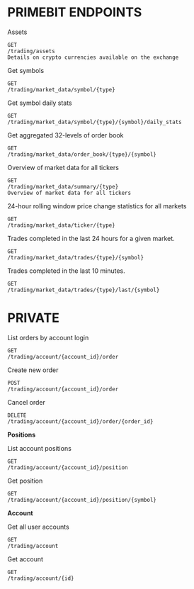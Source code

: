 PRIMEBIT ENDPOINTS 
=================

Assets

    GET
    /trading/assets
    Details on crypto currencies available on the exchange


Get symbols

    GET
    /trading/market_data/symbol/{type}
    

Get symbol daily stats

    GET
    /trading/market_data/symbol/{type}/{symbol}/daily_stats



Get aggregated 32-levels of order book

    GET
    /trading/market_data/order_book/{type}/{symbol}



Overview of market data for all tickers

    GET
    /trading/market_data/summary/{type}
    Overview of market data for all tickers

24-hour rolling window price change statistics for all markets

    GET
    /trading/market_data/ticker/{type}


Trades completed in the last 24 hours for a given market.

    GET
    /trading/market_data/trades/{type}/{symbol}

Trades completed in the last 10 minutes.

    GET
    /trading/market_data/trades/{type}/last/{symbol}


PRIVATE
=================


List orders by account login

    GET
    /trading/account/{account_id}/order

Create new order

    POST
    /trading/account/{account_id}/order

Cancel order

    DELETE
    /trading/account/{account_id}/order/{order_id}


**Positions**

List account positions

    GET
    /trading/account/{account_id}/position

Get position

    GET
    /trading/account/{account_id}/position/{symbol}


**Account**

Get all user accounts

    GET
    /trading/account

Get account

    GET
    /trading/account/{id}


